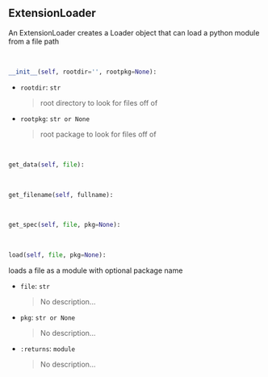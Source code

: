## <a id=McUtils.Misc.ExtensionLoader.ExtensionLoader>ExtensionLoader</a>
An ExtensionLoader creates a Loader object that can load a python module from a file path

<a id=McUtils.Misc.ExtensionLoader.ExtensionLoader.__init__>&nbsp;</a>
```python
__init__(self, rootdir='', rootpkg=None): 
```

- `rootdir`: `str`
    >root directory to look for files off of
- `rootpkg`: `str or None`
    >root package to look for files off of

<a id=McUtils.Misc.ExtensionLoader.ExtensionLoader.get_data>&nbsp;</a>
```python
get_data(self, file): 
```

<a id=McUtils.Misc.ExtensionLoader.ExtensionLoader.get_filename>&nbsp;</a>
```python
get_filename(self, fullname): 
```

<a id=McUtils.Misc.ExtensionLoader.ExtensionLoader.get_spec>&nbsp;</a>
```python
get_spec(self, file, pkg=None): 
```

<a id=McUtils.Misc.ExtensionLoader.ExtensionLoader.load>&nbsp;</a>
```python
load(self, file, pkg=None): 
```
loads a file as a module with optional package name
- `file`: `str`
    >No description...
- `pkg`: `str or None`
    >No description...
- `:returns`: `module`
    >No description...

